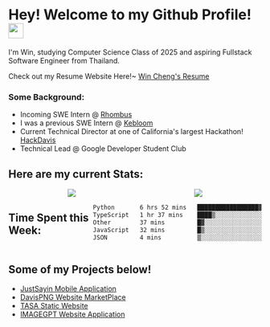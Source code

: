 <h1>Hey! Welcome to my Github Profile! <img src="https://emojis.slackmojis.com/emojis/images/1531849430/4246/blob-sunglasses.gif?1531849430" width="30"/>
</h1>

<p>I'm Win, studying Computer Science Class of 2025 and aspiring Fullstack Software Engineer from Thailand.</p>
<p>Check out my Resume Website Here!~ <a href ="https://wincheng.fyi/">Win Cheng's Resume</a></p>
<h3>Some Background:</h3>
<ul>
  <li>Incoming SWE Intern @ <a href = "https://www.rhombus.com/">Rhombus</a></li>
  <li>I was a previous SWE Intern @ <a href = "https://www.kebloom.com/">Kebloom</a></li>
  <li>Current Technical Director at one of California's largest Hackathon! <a href="https://hackdavis.io/">HackDavis</a></li>
  <li>Technical Lead @ Google Developer Student Club</li>
</ul>

<h2>Here are my current Stats:</h2>
<div align="center">
  <div style="display: flex; justify-content: space-around; align-items: flex-start">
  <a href="https://github.com/winzamark123/">
    <img src="https://github-readme-stats.vercel.app/api?username=winzamark123&count_private=true&rank_icon=github&show_icons=true&theme=codeSTACKr&include_all_commits=true&text_color=16A085&title_color=E2684A&border_radius=10&icon_color=E2684A&custom_title=Win's%20GitHub%20Stats" />
  </a>
  <a href="https://github.com/winzamark123/">
    <img src="https://github-readme-stats.vercel.app/api/top-langs?username=winzamark123&theme=codeSTACKr&title_color=E2684A&layout=compact" />
  </a>
  </div>
</div>
<div style="display: flex; justify-content: flex-start; align-items">
    <h2>Time Spent this Week:</h2>
<!--START_SECTION:waka-->

```txt
Python       6 hrs 52 mins   █████████████████▓░░░░░░░   70.52 %
TypeScript   1 hr 37 mins    ████▒░░░░░░░░░░░░░░░░░░░░   16.69 %
Other        37 mins         █▓░░░░░░░░░░░░░░░░░░░░░░░   06.35 %
JavaScript   32 mins         █▒░░░░░░░░░░░░░░░░░░░░░░░   05.60 %
JSON         4 mins          ▒░░░░░░░░░░░░░░░░░░░░░░░░   00.84 %
```

<!--END_SECTION:waka-->
  </div>

<h2>Some of my Projects below!</h2>
<ul>
  <li><a href="https://github.com/winzamark123/JustSayin">JustSayin Mobile Application</a></li>
  <li><a href= "https://davispng.com/">DavisPNG Website MarketPlace </a></li>
  <li><a href = "https://tasa-ucdavis.com/">TASA Static Website</a></li>
  <li><a href="https://github.com/hdjekso/imageGPT">IMAGEGPT Website Application</a></li>
</ul>
